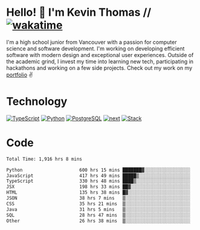 # Hello! 👋 I'm Kevin Thomas // [![wakatime](https://wakatime.com/badge/user/e9d16d74-e01d-4a37-8086-9257e0bde1c2.svg?style=flat-square)](https://wakatime.com/@e9d16d74-e01d-4a37-8086-9257e0bde1c2)

I'm a high school junior from Vancouver with a passion for computer science and software development. I'm working on developing efficient software with modern design and exceptional user experiences. Outside of the academic grind, I invest my time into learning new tech, participating in hackathons and working on a few side projects. Check out my work on my [portfolio](https://kevinjosethomas.com/) ✌️

# Technology
[![TypeScript](https://github.com/kevinjosethomas/kevinjosethomas/assets/46242684/444b2e5d-659f-41f5-81fe-3abafb75cb6c)](https://kevinjosethomas.com/stack)
[![Python](https://github.com/kevinjosethomas/kevinjosethomas/assets/46242684/34a174c4-54db-4c4e-9842-2324d47cb043)](https://kevinjosethomas.com/stack)
[![PostgreSQL](https://github.com/kevinjosethomas/kevinjosethomas/assets/46242684/46d6de1c-c483-4dc7-ab3a-87763af6fc78)](https://kevinjosethomas.com/stack)
[![next](https://github.com/kevinjosethomas/kevinjosethomas/assets/46242684/bc46bae5-1ad9-42a7-b7a2-427cbde7c994)](https://kevinjosethomas.com/stack)
[![Stack](https://github.com/kevinjosethomas/kevinjosethomas/assets/46242684/0b9b7eeb-8cce-4a56-bffd-3131dd4dd88c)](https://kevinjosethomas.com/stack)




# Code
<!--START_SECTION:waka-->

```txt
Total Time: 1,916 hrs 8 mins

Python                     600 hrs 15 mins ███████▓░░░░░░░░░░░░░░░░░   30.90 %
JavaScript                 417 hrs 49 mins █████▒░░░░░░░░░░░░░░░░░░░   21.51 %
TypeScript                 330 hrs 48 mins ████▒░░░░░░░░░░░░░░░░░░░░   17.03 %
JSX                        198 hrs 33 mins ██▓░░░░░░░░░░░░░░░░░░░░░░   10.22 %
HTML                       135 hrs 38 mins █▓░░░░░░░░░░░░░░░░░░░░░░░   06.98 %
JSON                       38 hrs 7 mins   ▒░░░░░░░░░░░░░░░░░░░░░░░░   01.96 %
CSS                        35 hrs 21 mins  ▒░░░░░░░░░░░░░░░░░░░░░░░░   01.82 %
Java                       31 hrs 5 mins   ▒░░░░░░░░░░░░░░░░░░░░░░░░   01.60 %
SQL                        28 hrs 47 mins  ▒░░░░░░░░░░░░░░░░░░░░░░░░   01.48 %
Other                      26 hrs 38 mins  ▒░░░░░░░░░░░░░░░░░░░░░░░░   01.37 %
```

<!--END_SECTION:waka-->
